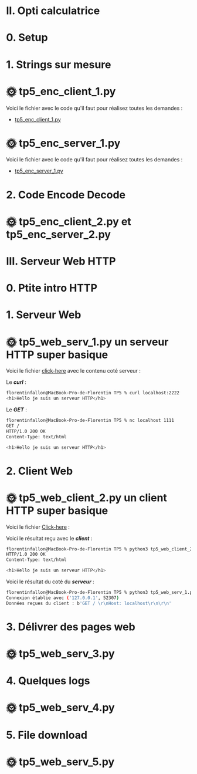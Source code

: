 # II. Opti calculatrice
# 0. Setup
# 1. Strings sur mesure
# 🌞 tp5_enc_client_1.py
Voici le fichier avec le code qu'il faut pour réalisez toutes les demandes :

* [tp5_enc_client_1.py](tp5_enc_client_1.py)
# 🌞 tp5_enc_server_1.py
Voici le fichier avec le code qu'il faut pour réalisez toutes les demandes :

* [tp5_enc_server_1.py](tp5_enc_server_1.py)
# 2. Code Encode Decode

# 🌞 tp5_enc_client_2.py et tp5_enc_server_2.py

# III. Serveur Web HTTP

# 0. Ptite intro HTTP
# 1. Serveur Web
# 🌞 tp5_web_serv_1.py un serveur HTTP super basique

Voici le fichier [click-here](tp5_web_serv_1.py) avec le contenu coté serveur :<br>


Le ***curl*** :

```bash
florentinfallon@MacBook-Pro-de-Florentin TP5 % curl localhost:2222
<h1>Hello je suis un serveur HTTP</h1>     
```

Le ***GET*** :

```bash
florentinfallon@MacBook-Pro-de-Florentin TP5 % nc localhost 1111
GET /
HTTP/1.0 200 OK
Content-Type: text/html

<h1>Hello je suis un serveur HTTP</h1>      
```

# 2. Client Web
# 🌞 tp5_web_client_2.py un client HTTP super basique

Voici le fichier [Click-here](tp5_web_client_2.py) :

Voici le résultat reçu avec le ***client*** :

```bash
florentinfallon@MacBook-Pro-de-Florentin TP5 % python3 tp5_web_client_2.py
HTTP/1.0 200 OK
Content-Type: text/html

<h1>Hello je suis un serveur HTTP</h1> 
```

Voici le résultat du coté du ***serveur*** :

```bash
florentinfallon@MacBook-Pro-de-Florentin TP5 % python3 tp5_web_serv_1.py
Connexion établie avec ('127.0.0.1', 52307)
Données reçues du client : b'GET / \r\nHost: localhost\r\n\r\n'
```
# 3. Délivrer des pages web
# 🌞 tp5_web_serv_3.py


# 4. Quelques logs
# 🌞 tp5_web_serv_4.py


# 5. File download
# 🌞 tp5_web_serv_5.py
